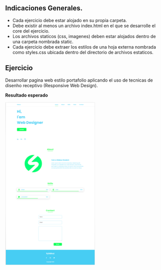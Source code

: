 <!-- Indicaciones Generales -->

## Indicaciones Generales.

- Cada ejercicio debe estar alojado en su propia carpeta.
- Debe existir al menos un archivo index.html en el que se desarrolle el core del ejercicio.
- Los archivos staticos (css, imagenes) deben estar alojados dentro de una carpeta nombrada static.
- Cada ejercicio debe extraer los estilos de una hoja externa nombrada como styles.css ubicada dentro del directorio de archivos estaticos.

<!-- Ejercicio 01-->

## Ejercicio

Desarrollar pagina web estilo portafolio aplicando el uso de tecnicas de disenho receptivo (Responsive Web Design).

**Resultado esperado**

![](2021-12-06-18-08-49.png)
